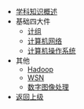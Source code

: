 * [学科知识概述](/CS/前端/README)
* 基础四大件
  * [计组](/CS/学科知识/计组)
  * [计算机网络](/CS/学科知识/计算机网络)
  * [计算机操作系统](/CS/学科知识/OS)
* 其他
  * [Hadoop](/CS/学科知识/Hadoop)
  * [WSN](/CS/学科知识/WSN)
  * [数字图像处理](/CS/学科知识/数字图像处理)
* [返回上级](/CS/_sidebar)